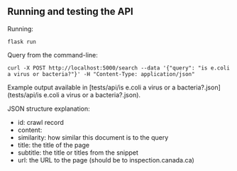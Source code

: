## Running and testing the API

Running:

```
flask run
```

Query from the command-line:

```
curl -X POST http://localhost:5000/search --data '{"query": "is e.coli a virus or bacteria?"}' -H "Content-Type: application/json"
```

Example output available in [tests/api/is e.coli a virus or a bacteria?.json](tests/api/is e.coli a virus or a bacteria?.json).

JSON structure explanation:

* id: crawl record
* content:
* similarity: how similar this document is to the query
* title: the title of the page
* subtitle: the title or titles from the snippet
* url: the URL to the page (should be to inspection.canada.ca)